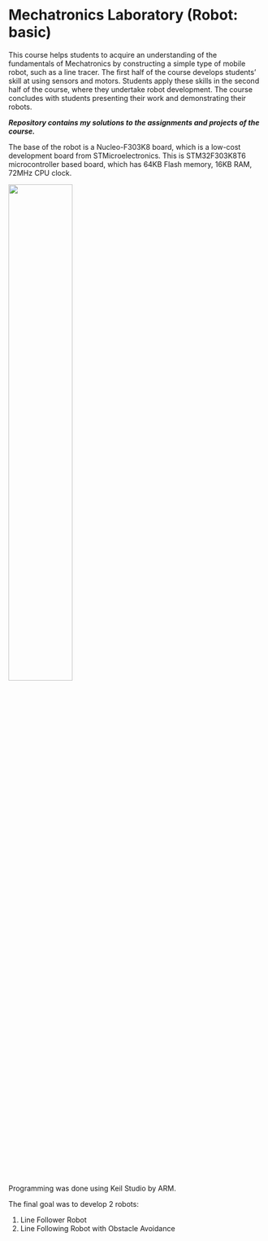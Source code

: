 # Mechatronics Laboratory (Robot: basic)

This course helps students to acquire an understanding of the fundamentals of Mechatronics by constructing a simple type
of mobile robot, such as a line tracer. The first half of the course develops students’ skill at using sensors and
motors. Students apply these skills in the second half of the course, where they undertake robot development. The course
concludes with students presenting their work and demonstrating their robots.

_**Repository contains my solutions to the assignments and projects of the course.**_

The base of the robot is a Nucleo-F303K8 board, which is a low-cost development board from STMicroelectronics.
This is STM32F303K8T6 microcontroller based board, which has 64KB Flash memory, 16KB RAM, 72MHz CPU clock.

<img src="https://akizukidenshi.com/img/goods/L/110172.jpg" width="50%" height="50%"> 

Programming was done using Keil Studio by ARM.

The final goal was to develop 2 robots:
1. Line Follower Robot
2. Line Following Robot with Obstacle Avoidance

